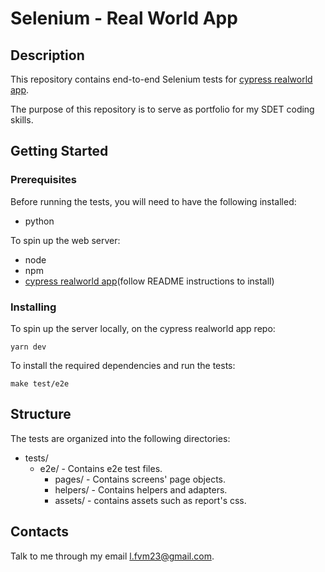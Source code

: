 # Selenium - Real World App

## Description

This repository contains end-to-end Selenium tests for [cypress realworld app](https://github.com/cypress-io/cypress-realworld-app).

The purpose of this repository is to serve as portfolio for my SDET coding skills.

## Getting Started

### Prerequisites

Before running the tests, you will need to have the following installed:

- python

To spin up the web server:

- node
- npm
- [cypress realworld app](https://github.com/cypress-io/cypress-realworld-app)(follow README instructions to install)
  
### Installing

To spin up the server locally, on the cypress realworld app repo:

`yarn dev`

To install the required dependencies and run the tests:

`make test/e2e`

## Structure

The tests are organized into the following directories:

- tests/
  - e2e/ - Contains e2e test files.
    - pages/ - Contains screens' page objects.
    - helpers/ - Contains helpers and adapters.
    - assets/ - contains assets such as report's css.

## Contacts

Talk to me through my email <l.fvm23@gmail.com>.
